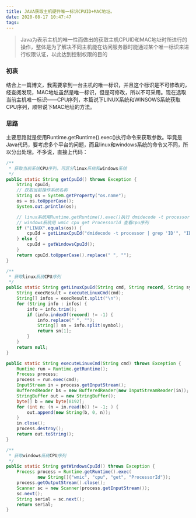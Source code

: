 ```yaml
---
title: JAVA获取主机硬件唯一标识CPUID+MAC地址。
date: 2020-08-17 10:47:47
tags:
---
```


>   Java为表示主机的唯一性而做出的获取主机CPUID和MAC地址时所进行的操作，整体是为了解决不同主机能在访问服务器时能通过某个唯一标识来进行权限认证，以此达到控制权限的目的

<!--more-->

### 初衷

结合上一篇博文，我需要拿到一台主机的唯一标识，并且这个标识是不可修改的，经查阅发现，MAC地址虽然是唯一标识，但是可修改，所以不可采用。现在选取当前主机唯一标识——CPU序列，本篇说下LINUX系统和WINSOWS系统获取CPU序列，顺带说下MAC地址的方法。

### 思路

主要思路就是使用Runtime.getRuntime().exec()执行命令来获取参数。毕竟是Java代码，要考虑多个平台的问题，而且linux和windows系统的命令又不同，所以分出处理。不多说，直接上代码：

```java
/**
 * 获取当前系统CPU序列，可区分linux系统和windows系统
 */
public static String getCpuId() throws Exception {
    String cpuId;
    // 获取当前操作系统名称
    String os = System.getProperty("os.name");
    os = os.toUpperCase();
    System.out.println(os);

    // linux系统用Runtime.getRuntime().exec()执行 dmidecode -t processor 查询cpu序列
    // windows系统用 wmic cpu get ProcessorId 查看cpu序列
    if ("LINUX".equals(os)) {
        cpuId = getLinuxCpuId("dmidecode -t processor | grep 'ID'", "ID", ":");
    } else {
        cpuId = getWindowsCpuId();
    }
    return cpuId.toUpperCase().replace(" ", "");
}

/**
 * 获取linux系统CPU序列
 */
public static String getLinuxCpuId(String cmd, String record, String symbol) throws Exception {
    String execResult = executeLinuxCmd(cmd);
    String[] infos = execResult.split("\n");
    for (String info : infos) {
        info = info.trim();
        if (info.indexOf(record) != -1) {
            info.replace(" ", "");
            String[] sn = info.split(symbol);
            return sn[1];
        }
    }
    return null;
}

public static String executeLinuxCmd(String cmd) throws Exception {
    Runtime run = Runtime.getRuntime();
    Process process;
    process = run.exec(cmd);
    InputStream in = process.getInputStream();
    BufferedReader bs = new BufferedReader(new InputStreamReader(in));
    StringBuffer out = new StringBuffer();
    byte[] b = new byte[8192];
    for (int n; (n = in.read(b)) != -1; ) {
        out.append(new String(b, 0, n));
    }
    in.close();
    process.destroy();
    return out.toString();
}

/**
 * 获取windows系统CPU序列
 */
public static String getWindowsCpuId() throws Exception {
    Process process = Runtime.getRuntime().exec(
            new String[]{"wmic", "cpu", "get", "ProcessorId"});
    process.getOutputStream().close();
    Scanner sc = new Scanner(process.getInputStream());
    sc.next();
    String serial = sc.next();
    return serial;
}
```
